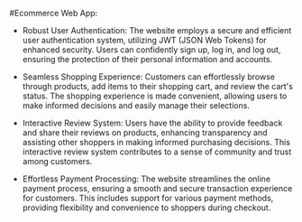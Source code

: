 #Ecommerce Web App:
- Robust User Authentication:
 The website employs a secure and efficient user authentication system, utilizing JWT (JSON Web Tokens) for enhanced security. Users can confidently sign up, log in, and log out, ensuring the protection of their personal information and accounts.

- Seamless Shopping Experience:
  Customers can effortlessly browse through products, add items to their shopping cart, and review the cart's status. The shopping experience is made convenient, allowing users to make informed decisions and easily manage their selections.

- Interactive Review System:
  Users have the ability to provide feedback and share their reviews on products, enhancing transparency and assisting other shoppers in making informed purchasing decisions. This interactive review system contributes to a sense of community and trust among customers.

- Effortless Payment Processing:
  The website streamlines the online payment process, ensuring a smooth and secure transaction experience for customers. This includes support for various payment methods, providing flexibility and convenience to shoppers during checkout.
